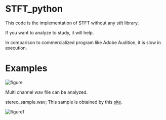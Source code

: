 # STFT_python

This code is the implementation of STFT without any stft library.

If you want to analyze to study, it will help.

In comparison to commercialized program like Adobe Audition, it is slow in execution.

# Examples

![figure](https://user-images.githubusercontent.com/33240322/77199308-f8ca6180-6b2b-11ea-8672-e5ffae39ab8f.png)

Multi channel wav file can be analyzed.

stereo_sample.wav; This sample is obtained by this [site](http://www.music.helsinki.fi/tmt/opetus/uusmedia/esim/index-e.html).

![figure1](https://user-images.githubusercontent.com/33240322/77225138-d712be00-6baf-11ea-9c99-2c519f99b48b.png)

